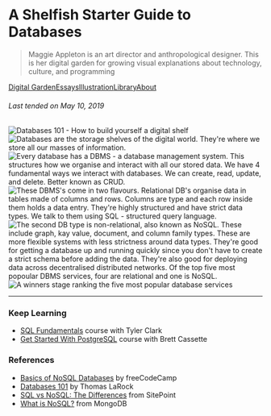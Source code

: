 # A Shelfish Starter Guide to Databases

> Maggie Appleton is an art director and anthropological designer. This is her digital garden for growing visual explanations about technology, culture, and programming

[](chrome-extension://cjedbglnccaioiolemnfhjncicchinao/)

[Digital Garden](chrome-extension://cjedbglnccaioiolemnfhjncicchinao/garden)[Essays](chrome-extension://cjedbglnccaioiolemnfhjncicchinao/essays)[Illustration](chrome-extension://cjedbglnccaioiolemnfhjncicchinao/illustration)[Library](chrome-extension://cjedbglnccaioiolemnfhjncicchinao/library)[About](chrome-extension://cjedbglnccaioiolemnfhjncicchinao/about)

###### Last tended on May 10, 2019

![Databases 101 - How to build yourself a digital shelf](https://res.cloudinary.com/dg3gyk0gu/image/upload/c_scale,f_auto,q_100,w_1200/v1594114496/maggieappleton.com/databases-101/DB_1.jpg)![Databases are the storage shelves of the digital world. They're where we store all our masses of information.](https://res.cloudinary.com/dg3gyk0gu/image/upload/c_scale,f_auto,q_100,w_1200/v1594114495/maggieappleton.com/databases-101/DB_2.jpg)![Every database has a DBMS - a database management system. This structures how we organise and interact with all our stored data. We have 4 fundamental ways we interact with databases. We can create, read, update, and delete. Better known as CRUD.](https://res.cloudinary.com/dg3gyk0gu/image/upload/c_scale,f_auto,q_100,w_1200/v1594114496/maggieappleton.com/databases-101/DB_3.jpg)![These DBMS's come in two flavours. Relational DB's organise data in tables made of columns and rows. Columns are type and each row inside them holds a data entry. They're highly structured and have strict data types. We talk to them using SQL - structured query language.](https://res.cloudinary.com/dg3gyk0gu/image/upload/c_scale,f_auto,q_100,w_1200/v1594114497/maggieappleton.com/databases-101/DB_4.jpg)![The second DB type is non-relational, also known as NoSQL. These include graph, kay value, document, and column family types. These are more flexible systems with less strictness around data types. They're good for getting a database up and running quickly since you don't have to create a strict schema before adding the data. They're also good for deploying data across decentralised distributed networks. Of the top five most popoular DBMS services, four are relational and one is NoSQL.](https://res.cloudinary.com/dg3gyk0gu/image/upload/c_scale,f_auto,q_100,w_1200/v1594114497/maggieappleton.com/databases-101/DB_5.jpg)![A winners stage ranking the five most popular database services](https://res.cloudinary.com/dg3gyk0gu/image/upload/c_scale,f_auto,q_100,w_1200/v1594114669/maggieappleton.com/databases-101/DB_6.jpg)

* * *

### Keep Learning

*   [SQL Fundamentals](https://egghead.io/courses/sql-fundamentals?rc=272bjb) course with Tyler Clark
*   [Get Started With PostgreSQL](https://egghead.io/courses/get-started-with-postgresql?rc=272bjb) course with Brett Cassette

### References

*   [Basics of NoSQL Databases](https://medium.freecodecamp.org/nosql-databases-5f6639ed9574) by freeCodeCamp
*   [Databases 101](https://thomaslarock.com/2018/07/databases-101/) by Thomas LaRock
*   [SQL vs NoSQL: The Differences](https://www.sitepoint.com/sql-vs-nosql-differences/) from SitePoint
*   [What is NoSQL?](https://www.mongodb.com/nosql-explained) from MongoDB


